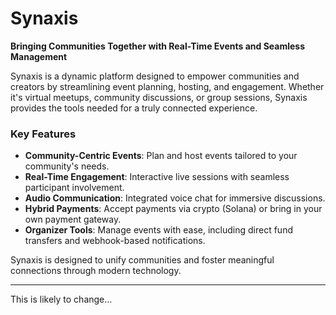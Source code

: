# Synaxis  

**Bringing Communities Together with Real-Time Events and Seamless Management**  

Synaxis is a dynamic platform designed to empower communities and creators by streamlining event planning, hosting, and engagement. Whether it's virtual meetups, community discussions, or group sessions, Synaxis provides the tools needed for a truly connected experience.  

### Key Features  

- **Community-Centric Events**: Plan and host events tailored to your community's needs.  
- **Real-Time Engagement**: Interactive live sessions with seamless participant involvement.  
- **Audio Communication**: Integrated voice chat for immersive discussions.  
- **Hybrid Payments**: Accept payments via crypto (Solana) or bring in your own payment gateway.  
- **Organizer Tools**: Manage events with ease, including direct fund transfers and webhook-based notifications.  

Synaxis is designed to unify communities and foster meaningful connections through modern technology.

---

This is likely to change...
